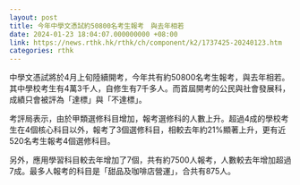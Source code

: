 ```yaml
---
layout: post
title: 今年中學文憑試約50800名考生報考　與去年相若
date: 2024-01-23 18:04:07.000000000 +08:00
link: https://news.rthk.hk/rthk/ch/component/k2/1737425-20240123.htm
categories: rthk
---
```


中學文憑試將於4月上旬陸續開考，今年共有約50800名考生報考，與去年相若。其中學校考生有4萬3千人，自修生有7千多人。而首屆開考的公民與社會發展科，成績只會被評為「達標」與「不達標」。

考評局表示，由於甲類選修科目增加，報考選修科的人數上升。超過4成的學校考生在4個核心科目以外，報考了3個選修科目，相較去年約21%顯著上升，更有近520名考生報考4個選修科目。 

另外，應用學習科目較去年增加了7個，共有約7500人報考，人數較去年增加超過7成。最多人報考的科目是「甜品及咖啡店營運」，合共有875人。
